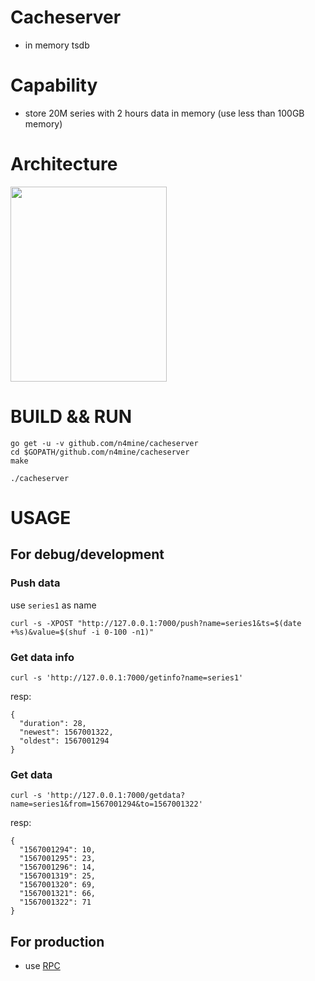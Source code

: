 # Cacheserver

* in memory tsdb

# Capability

* store 20M series with 2 hours data in memory (use less than 100GB memory)

# Architecture

<img width="250" height="312" src="https://n4mine.github.io/img/cacheserver.png"/>



# BUILD && RUN

```
go get -u -v github.com/n4mine/cacheserver
cd $GOPATH/github.com/n4mine/cacheserver
make

./cacheserver
```

# USAGE

## For debug/development

### Push data

use `series1` as name

```
curl -s -XPOST "http://127.0.0.1:7000/push?name=series1&ts=$(date +%s)&value=$(shuf -i 0-100 -n1)"
```

### Get data info

```
curl -s 'http://127.0.0.1:7000/getinfo?name=series1'
```

resp:

```
{
  "duration": 28,
  "newest": 1567001322,
  "oldest": 1567001294
}
```

### Get data

```
curl -s 'http://127.0.0.1:7000/getdata?name=series1&from=1567001294&to=1567001322'
```

resp:

```
{
  "1567001294": 10,
  "1567001295": 23,
  "1567001296": 14,
  "1567001319": 25,
  "1567001320": 69,
  "1567001321": 66,
  "1567001322": 71
}

```

## For production

* use [RPC](./rpc/cacheserver.go)

